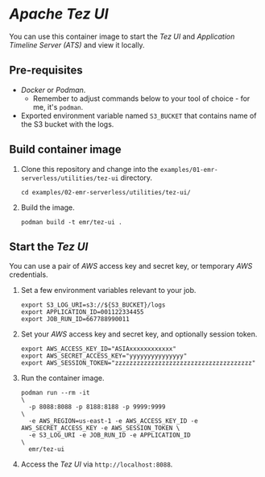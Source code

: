 # *Apache Tez UI*

You can use this container image to start the *Tez UI* and *Application Timeline Server (ATS)* and view it locally.

## Pre-requisites

- *Docker* or *Podman*.
  - Remember to adjust commands below to your tool of choice - for me, it's `podman`.
- Exported environment variable named `S3_BUCKET` that contains name of the S3 bucket with the logs.

## Build container image

1. Clone this repository and change into the `examples/01-emr-serverless/utilities/tez-ui` directory.
   ```shell
   cd examples/02-emr-serverless/utilities/tez-ui/
   ```
2. Build the image.
   ```shell
   podman build -t emr/tez-ui .
   ```

## Start the *Tez UI*

You can use a pair of *AWS* access key and secret key, or temporary *AWS* credentials.

1. Set a few environment variables relevant to your job.
   ```shell
   export S3_LOG_URI=s3://${S3_BUCKET}/logs
   export APPLICATION_ID=001122334455
   export JOB_RUN_ID=667788990011
   ```
2. Set your *AWS* access key and secret key, and optionally session token.
   ```shell
   export AWS_ACCESS_KEY_ID="ASIAxxxxxxxxxxxx"
   export AWS_SECRET_ACCESS_KEY="yyyyyyyyyyyyyyy"
   export AWS_SESSION_TOKEN="zzzzzzzzzzzzzzzzzzzzzzzzzzzzzzzzzzzzzz"
   ```
3. Run the container image.
   ```shell
   podman run --rm -it                                                                          \
     -p 8088:8088 -p 8188:8188 -p 9999:9999                                                     \
     -e AWS_REGION=us-east-1 -e AWS_ACCESS_KEY_ID -e AWS_SECRET_ACCESS_KEY -e AWS_SESSION_TOKEN \
     -e S3_LOG_URI -e JOB_RUN_ID -e APPLICATION_ID                                              \
     emr/tez-ui
   ```
4. Access the *Tez UI* via `http://localhost:8088`.
